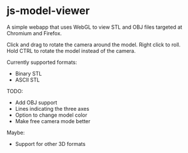 js-model-viewer
===============

A simple webapp that uses WebGL to view STL and OBJ files targeted at
Chromium and Firefox.

Click and drag to rotate the camera around the model. Right click to
roll. Hold CTRL to rotate the model instead of the camera.

Currently supported formats:
* Binary STL
* ASCII STL

TODO:
* Add OBJ support
* Lines indicating the three axes
* Option to change model color
* Make free camera mode better

Maybe:
* Support for other 3D formats
